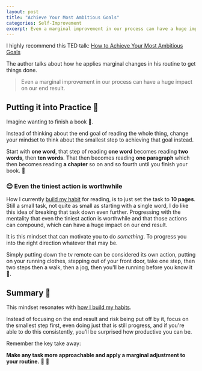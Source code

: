 ```yaml
---
layout: post
title: "Achieve Your Most Ambitious Goals"
categories: Self-Improvement
excerpt: Even a marginal improvement in our process can have a huge impact on our end result.
---
```


I highly recommend this TED talk: [How to Achieve Your Most Ambitious Goals](https://www.youtube.com/watch?v=TQMbvJNRpLE)

The author talks about how he applies marginal changes in his routine to get things done.

> Even a marginal improvement in our process can have a huge impact on our end result.

## Putting it into Practice &#x1f3c3;

Imagine wanting to finish a book &#x1f4d6;.

Instead of thinking about the end goal of reading the whole thing, change your mindset to think about the smallest step to achieving that goal instead.

Start with **one word**,  that step of reading **one word** becomes reading **two words**, then **ten words**. That then becomes reading **one paragraph** which then becomes reading **a chapter** so on and so fourth until you finish your book. &#x1f4d5;

### &#x1f60a; Even the tiniest action is worthwhile

How I currently [build my habit](/how-i-build-habits) for reading, is to just set the task to **10 pages**. Still a small task, not quite as small as starting with a single word, I do like this idea of breaking that task down even further. Progressing with the mentality that even the tiniest action is worthwhile and that those actions can compound, which can have a huge impact on our end result.

It is this mindset that can motivate you to do _something_. To progress you into the right direction whatever that may be.

Simply putting down the tv remote can be considered its own action, putting on your running clothes, stepping out of your front door, take one step, then two steps then a walk, then a jog, then you'll be running before you know it &#x1f3c3;.

## Summary &#x1f4dd;

This mindset resonates with [how I build my habits](/how-i-build-habits).

Instead of focusing on the end result and risk being put off by it, focus on the smallest step first, even doing just that is still progress, and if you're able to do this consistently, you'll be surprised how productive you can be.

Remember the key take away:

**Make any task more approachable and apply a marginal adjustment to your routine.** &#x1f4aa; &#x1f4aa;